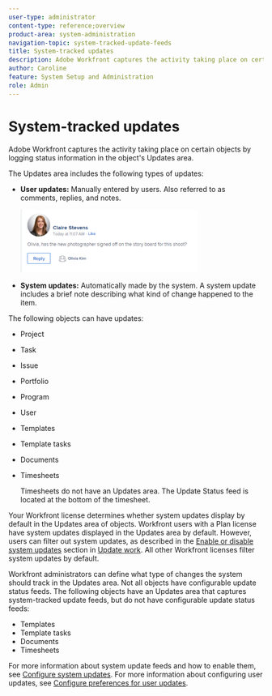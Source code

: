 ```yaml
---
user-type: administrator
content-type: reference;overview
product-area: system-administration
navigation-topic: system-tracked-update-feeds
title: System-tracked updates
description: Adobe Workfront captures the activity taking place on certain objects by logging status information in the object's Updates area.
author: Caroline
feature: System Setup and Administration
role: Admin
---
```


# System-tracked updates

Adobe Workfront captures the activity taking place on certain objects by logging status information in the object's Updates area.

The Updates area includes the following types of updates:

* **User updates:** Manually entered by users. Also referred to as comments, replies, and notes.

  ![](assets/updates-qs-350x125.png)

* **System updates:** Automatically made by the system. A system update includes a brief note describing what kind of change happened to the item. 

  <!--
  <MadCap:conditionalText data-mc-conditions="QuicksilverOrClassic.Draft mode">
  Timestamps for system updates are based on your operating system's timezone.
  </MadCap:conditionalText>
  -->

The following objects can have updates:

* Project
* Task
* Issue
* Portfolio
* Program
* User
* Templates
* Template tasks
* Documents
* Timesheets

  Timesheets do not have an Updates area. The Update Status feed is located at the bottom of the timesheet.

Your Workfront license determines whether system updates display by default in the Updates area of objects. Workfront users with a Plan license have system updates displayed in the Updates area by default. However, users can filter out system updates, as described in the [Enable or disable system updates](../../../workfront-basics/updating-work-items-and-viewing-updates/update-work.md#enable) section in [Update work](../../../workfront-basics/updating-work-items-and-viewing-updates/update-work.md). All other Workfront licenses filter system updates by default.

Workfront administrators can define what type of changes the system should track in the Updates area. Not all objects have configurable update status feeds. The following objects have an Updates area that captures system-tracked update feeds, but do not have configurable update status feeds:

* Templates
* Template tasks
* Documents
* Timesheets

For more information about system update feeds and how to enable them, see [Configure system updates](../../../administration-and-setup/set-up-workfront/system-tracked-update-feeds/configure-system-updates.md). For more information about configuring user updates, see [Configure preferences for user updates](../../../administration-and-setup/set-up-workfront/system-tracked-update-feeds/configure-preferences-user-updates.md).
